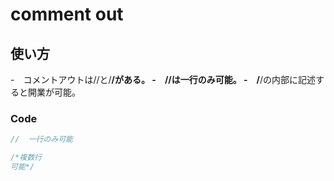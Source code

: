 # comment out

## 使い方
-　コメントアウトは//と/**/がある。
-　//は一行のみ可能。
-　/**/の内部に記述すると開業が可能。 

### Code
```swift
//  一行のみ可能

/*複数行
可能*/
```
